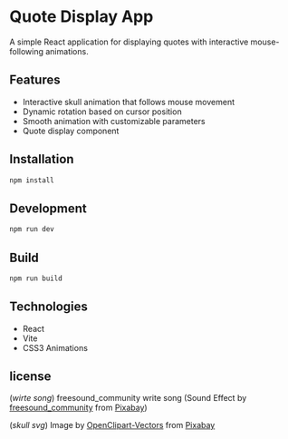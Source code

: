 # Quote Display App

A simple React application for displaying quotes with interactive mouse-following animations.

## Features

- Interactive skull animation that follows mouse movement
- Dynamic rotation based on cursor position
- Smooth animation with customizable parameters
- Quote display component

## Installation

```bash
npm install
```

## Development

```bash
npm run dev
```

## Build

```bash
npm run build
```

## Technologies

- React
- Vite
- CSS3 Animations


## license
(_wirte song_)
freesound_community write song (Sound Effect by <a href="https://pixabay.com/users/freesound_community-46691455/?utm_source=link-attribution&utm_medium=referral&utm_campaign=music&utm_content=38629">freesound_community</a> from <a href="https://pixabay.com/sound-effects//?utm_source=link-attribution&utm_medium=referral&utm_campaign=music&utm_content=38629">Pixabay</a>)

(_skull svg_)
Image by <a href="https://pixabay.com/users/openclipart-vectors-30363/?utm_source=link-attribution&utm_medium=referral&utm_campaign=image&utm_content=2028284">OpenClipart-Vectors</a> from <a href="https://pixabay.com//?utm_source=link-attribution&utm_medium=referral&utm_campaign=image&utm_content=2028284">Pixabay</a>